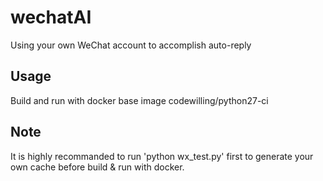 # wechatAI

Using your own WeChat account to accomplish auto-reply

## Usage
Build and run with docker base image codewilling/python27-ci

## Note
It is highly recommanded to run 'python wx_test.py' first to generate your own cache before build & run with docker.
